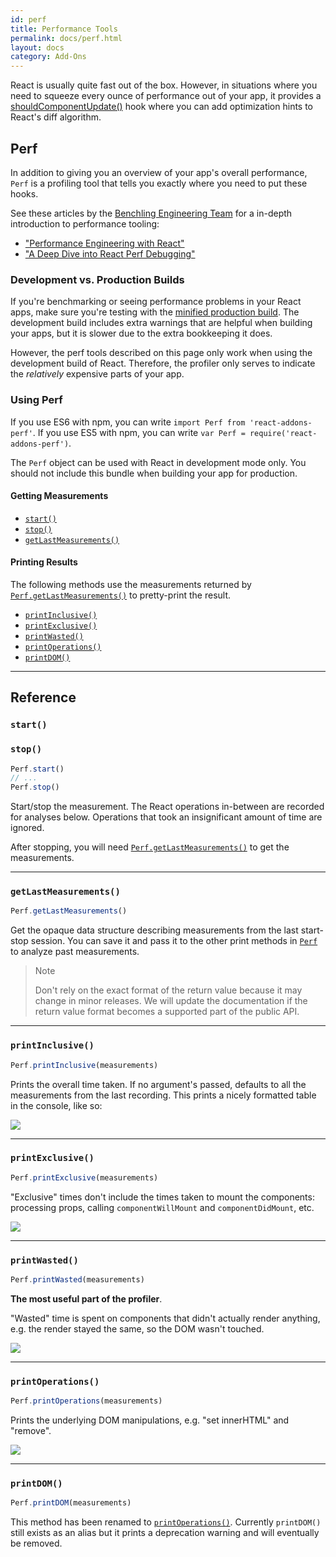 ```yaml
---
id: perf
title: Performance Tools
permalink: docs/perf.html
layout: docs
category: Add-Ons
---
```


React is usually quite fast out of the box. However, in situations where you need to squeeze every ounce of performance out of your app, it provides a [shouldComponentUpdate()](/react/docs/react-component.html#shouldcomponentupdate) hook where you can add optimization hints to React's diff algorithm.

## Perf

In addition to giving you an overview of your app's overall performance, `Perf` is a profiling tool that tells you exactly where you need to put these hooks.

See these articles by the [Benchling Engineering Team](http://benchling.engineering) for a in-depth introduction to performance tooling:

 - ["Performance Engineering with React"](http://benchling.engineering/performance-engineering-with-react/)
 - ["A Deep Dive into React Perf Debugging"](http://benchling.engineering/deep-dive-react-perf-debugging/)

### Development vs. Production Builds

If you're benchmarking or seeing performance problems in your React apps, make sure you're testing with the [minified production build](/react/downloads.html). The development build includes extra warnings that are helpful when building your apps, but it is slower due to the extra bookkeeping it does.

However, the perf tools described on this page only work when using the development build of React. Therefore, the profiler only serves to indicate the _relatively_ expensive parts of your app.

### Using Perf

If you use ES6 with npm, you can write `import Perf from 'react-addons-perf'`. If you use ES5 with npm, you can write `var Perf = require('react-addons-perf')`.

The `Perf` object can be used with React in development mode only. You should not include this bundle when building your app for production.

#### Getting Measurements

 - [`start()`](#start)
 - [`stop()`](#stop)
 - [`getLastMeasurements()`](#getlastmeasurements)

#### Printing Results

The following methods use the measurements returned by [`Perf.getLastMeasurements()`](#getlastmeasurements) to pretty-print the result.

 - [`printInclusive()`](#printinclusive)
 - [`printExclusive()`](#printexclusive)
 - [`printWasted()`](#printwasted)
 - [`printOperations()`](#printoperations)
 - [`printDOM()`](#printdom)

* * *

## Reference

### `start()`
### `stop()`

```javascript
Perf.start()
// ...
Perf.stop()
```

Start/stop the measurement. The React operations in-between are recorded for analyses below. Operations that took an insignificant amount of time are ignored.

After stopping, you will need [`Perf.getLastMeasurements()`](#getlastmeasurements) to get the measurements.

* * *

### `getLastMeasurements()`

```javascript
Perf.getLastMeasurements()
```

Get the opaque data structure describing measurements from the last start-stop session. You can save it and pass it to the other print methods in [`Perf`](#printing-results) to analyze past measurements.

> Note
>
> Don't rely on the exact format of the return value because it may change in minor releases. We will update the documentation if the return value format becomes a supported part of the public API.

* * *

### `printInclusive()`

```javascript
Perf.printInclusive(measurements)
```

Prints the overall time taken. If no argument's passed, defaults to all the measurements from the last recording. This prints a nicely formatted table in the console, like so:

![](/react/img/docs/perf-inclusive.png)

* * *

### `printExclusive()`

```javascript
Perf.printExclusive(measurements)
```

"Exclusive" times don't include the times taken to mount the components: processing props, calling `componentWillMount` and `componentDidMount`, etc.

![](/react/img/docs/perf-exclusive.png)

* * *

### `printWasted()`

```javascript
Perf.printWasted(measurements)
```

**The most useful part of the profiler**.

"Wasted" time is spent on components that didn't actually render anything, e.g. the render stayed the same, so the DOM wasn't touched.

![](/react/img/docs/perf-wasted.png)

* * *

### `printOperations()`

```javascript
Perf.printOperations(measurements)
```

Prints the underlying DOM manipulations, e.g. "set innerHTML" and "remove".

![](/react/img/docs/perf-dom.png)

* * *

### `printDOM()`

```javascript
Perf.printDOM(measurements)
```

This method has been renamed to [`printOperations()`](#printoperations). Currently `printDOM()` still exists as an alias but it prints a deprecation warning and will eventually be removed.
